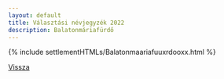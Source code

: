 ```yaml
---
layout: default
title: Választási névjegyzék 2022
description: Balatonmáriafürdő
---
```


{% include settlementHTMLs/Balatonmaariafuuxrdooxx.html %}

[Vissza](./)
